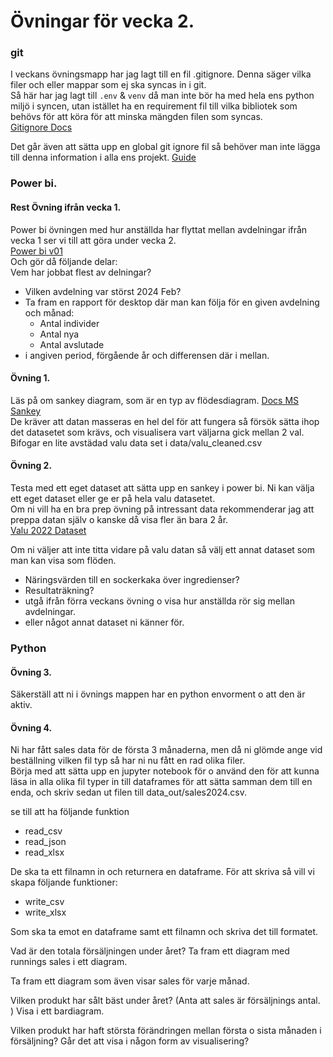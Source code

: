 # Övningar för vecka 2.

### git 
I veckans övningsmapp har jag lagt till en fil .gitignore. Denna säger vilka filer och eller mappar som ej ska syncas in i git.  
Så här har jag lagt till `.env` & `venv` då man inte bör ha med hela ens python miljö i syncen, utan istället ha en requirement fil till vilka bibliotek som behövs för att köra för att minska mängden filen som syncas.  
[Gitignore Docs](https://git-scm.com/docs/gitignore)

Det går även att sätta upp en global git ignore fil så behöver man inte lägga till denna information i alla ens projekt. [Guide](https://stackoverflow.com/questions/7335420/global-git-ignore)

### Power bi. 

#### Rest Övning ifrån vecka 1. 
Power bi övningen med hur anställda har flyttat mellan avdelningar ifrån vecka 1 ser vi till att göra under vecka 2.  
[Power bi v01](https://github.com/sebCoreChange/v01?tab=readme-ov-file#edits)  
Och gör då följande delar:  
Vem har jobbat flest av delningar?

- Vilken avdelning var störst 2024 Feb?
- Ta fram en rapport för desktop där man kan följa för en given avdelning och månad:
  - Antal individer
  - Antal nya
  - Antal avslutade
- i angiven period, förgående år och differensen där i mellan.

#### Övning 1.
Läs på om sankey diagram, som är en typ av flödesdiagram. [Docs MS Sankey](https://github.com/Microsoft/powerbi-visuals-sankey)  
De kräver att datan masseras en hel del för att fungera så försök sätta ihop det datasetet som krävs, och visualisera vart väljarna gick mellan 2 val. 
Bifogar en lite avstädad valu data set i data/valu_cleaned.csv 

#### Övning 2. 
Testa med ett eget dataset att sätta upp en sankey i power bi. Ni kan välja ett eget dataset eller ge er på hela valu datasetet.  
Om ni vill ha en bra prep övning på intressant data rekommenderar jag att preppa datan själv o kanske då visa fler än bara 2 år.  
[Valu 2022 Dataset](https://snd.se/sv/catalogue/dataset/2023-101-1) 

Om ni väljer att inte titta vidare på valu datan så välj ett annat dataset som man kan visa som flöden. 
- Näringsvärden till en sockerkaka över ingredienser? 
- Resultaträkning?
- utgå ifrån förra veckans övning o visa hur anställda rör sig mellan avdelningar. 
- eller något annat dataset ni känner för. 

### Python 

#### Övning 3. 
Säkerställ att ni i övnings mappen har en python envorment o att den är aktiv. 

#### Övning 4. 
Ni har fått sales data för de första 3 månaderna, men då ni glömde ange vid beställning vilken fil typ så har ni nu fått en rad olika filer.  
Börja med att sätta upp en jupyter notebook för o använd den för att kunna läsa in alla olika fil typer in till dataframes för att sätta samman dem till en enda, och skriv sedan ut filen till data_out/sales2024.csv. 

se till att ha följande funktion 
- read_csv  
- read_json  
- read_xlsx  

De ska ta ett filnamn in och returnera en dataframe. 
För att skriva så vill vi skapa följande funktioner:  
- write_csv
- write_xlsx

Som ska ta emot en dataframe samt ett filnamn och skriva det till formatet.  

Vad är den totala försäljningen under året?
Ta fram ett diagram med runnings sales i ett diagram. 

Ta fram ett diagram som även visar sales för varje månad. 

Vilken produkt har sålt bäst under året? (Anta att sales är försäljnings antal. )
Visa i ett bardiagram. 

Vilken produkt har haft största förändringen mellan första o sista månaden i försäljning? 
Går det att visa i någon form av visualisering?